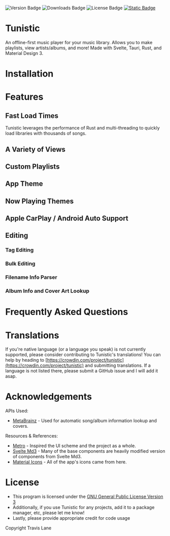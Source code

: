 ![Version Badge](https://img.shields.io/github/v/release/Tormak9970/Tunistic?label=version&style=flat-square)
![Downloads Badge](https://img.shields.io/github/downloads/Tormak9970/Tunistic/total?style=flat-square)
![License Badge](https://img.shields.io/github/license/Tormak9970/Tunistic?style=flat-square)
[![Static Badge](https://img.shields.io/badge/-translate-brightgreen?style=flat-square&logo=Crowdin)](https://crowdin.com/project/tunistic)


<!-- TODO: logo -->

# Tunistic

An offline-first music player for your music library. Allows you to make playlists, view artists/albums, and more! Made with Svelte, Tauri, Rust, and Material Design 3.

# Installation

<!-- TODO: Android -->
<!-- TODO: iOS -->
<!-- TODO: Windows -->
<!-- TODO: Linux -->
<!-- TODO: Mac -->

# Features

## Fast Load Times
Tunistic leverages the performance of Rust and multi-threading to quickly load libraries with thousands of songs.

## A Variety of Views
<!-- makes browsing library easier -->
<!-- mention sorting -->

## Custom Playlists
<!-- mention favorites -->
<!-- mention ability to pin -->
<!-- mention import/export -->

## App Theme


## Now Playing Themes


## Apple CarPlay / Android Auto Support


## Editing

### Tag Editing


### Bulk Editing


### Filename Info Parser


### Album Info and Cover Art Lookup


# Frequently Asked Questions


# Translations
If you're native language (or a language you speak) is not currently supported, please consider contributing to Tunistic's translations! You can help by heading to [https://crowdin.com/project/tunistic](https://crowdin.com/project/tunistic) and submitting translations. If a language is not listed there, please submit a GitHub issue and I will add it asap.


# Acknowledgements
APIs Used:
 - [MetaBrainz](https://beta.musicbrainz.org/doc/About) - Used for automatic song/album information lookup and covers.

Resources & References:
 - [Metro](https://github.com/MuntashirAkon/Metro) - Inspired the UI scheme and the project as a whole.
 - [Svelte Md3](https://ktibow.github.io/m3-svelte/) - Many of the base components are heavily modified version of components from Svelte Md3.
 - [Material Icons](https://fonts.google.com/icons) - All of the app's icons came from here.

# License
 - This program is licensed under the [GNU General Public License Version 3](https://www.gnu.org/licenses/#GPL)
 - Additionally, if you use Tunistic for any projects, add it to a package manager, etc, please let me know!
 - Lastly, please provide appropriate credit for code usage

Copyright Travis Lane